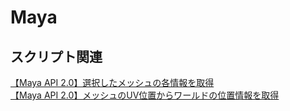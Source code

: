 # Maya
## スクリプト関連
[【Maya API 2.0】選択したメッシュの各情報を取得](../script/選択したメッシュの各情報を取得)  
[【Maya API 2.0】メッシュのUV位置からワールドの位置情報を取得](../script/メッシュのUV位置からワールドの位置情報を取得)